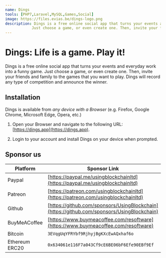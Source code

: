 ```yaml
---
name: Dings
tools: [PHP7,Laravel,MySQL,Games,Social]
image: https://files.evias.be/dings-logo.png
description: Dings is a free online social app that turns your events and everyday work into a funny game.
            Just choose a game, or even create one. Then, invite your friends and family to the games that you want to play and organize streams.
---
```


# Dings: Life is a game. Play it!

Dings is a free online social app that turns your events and everyday work into a funny game. Just choose a game, or even create one. Then, invite your friends and family to the games that you want to play. Dings will record any type of competition and announce the winner.

## Installation

Dings is available from *any device with a Browser* (e.g. Firefox, Google Chrome, Microsoft Edge, Opera, etc.)

1. Open your Browser and navigate to the following URL: [https://dings.app](https://dings.app).

2. Login to your account and install Dings on your device when prompted.

## Sponsor us

| Platform | Sponsor Link |
| --- | --- |
| Paypal | [https://paypal.me/usingblockchainltd](https://paypal.me/usingblockchainltd) |
| Patreon | [https://patreon.com/usingblockchainltd](https://patreon.com/usingblockchainltd) |
| Github | [https://github.com/sponsors/UsingBlockchain](https://github.com/sponsors/UsingBlockchain) |
| BuyMeACoffee | [https://www.buymeacoffee.com/resoftware](https://www.buymeacoffee.com/resoftware) |
| Bitcoin | `3EVqgUqYFRYbf9RjhyjBgKXcEwAQxhaf6o` |
| Ethereum ERC20 | `0x634061e116F7a043Cf9cE6BE06bF6Efe90EBf9Ef` |
